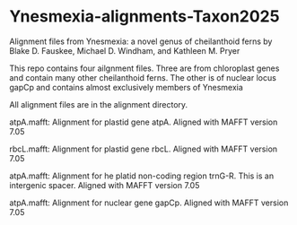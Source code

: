 # Ynesmexia-alignments-Taxon2025
Alignment files from Ynesmexia: a novel genus of cheilanthoid ferns by Blake D. Fauskee, Michael D. Windham, and Kathleen M. Pryer

This repo contains four ailgnment files. Three are from chloroplast genes and contain many other cheilanthoid ferns. The other is of nuclear locus gapCp and contains almost exclusively members of Ynesmexia

All alignment files are in the alignment directory.

atpA.mafft: Alignment for plastid gene atpA. Aligned with MAFFT version 7.05

rbcL.mafft: Alignment for plastid gene rbcL. Aligned with MAFFT version 7.05

atpA.mafft: Alignment for he platid non-coding region trnG-R. This is an intergenic spacer. Aligned with MAFFT version 7.05

atpA.mafft: Alignment for nuclear gene gapCp. Aligned with MAFFT version 7.05
